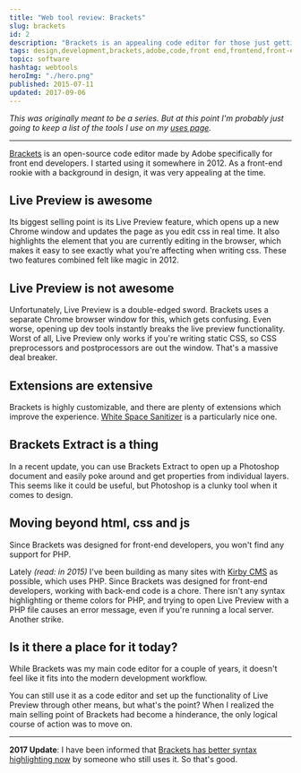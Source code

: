 ```yaml
---
title: "Web tool review: Brackets"
slug: brackets
id: 2
description: "Brackets is an appealing code editor for those just getting started. But can it handle a modern dev environment?"
tags: design,development,brackets,adobe,code,front end,frontend,front-end,dev,tools,alternative,live preview,brackets extract,html,css,webtools
topic: software
hashtag: webtools
heroImg: "./hero.png"
published: 2015-07-11
updated: 2017-09-06
---
```


*This was originally meant to be a series. But at this point I'm probably just going to keep a list of the tools I use on my [uses page](/uses).*

***

[Brackets](http://brackets.io) is an open-source code editor made by Adobe specifically for front end developers. I started using it somewhere in 2012. As a front-end rookie with a background in design, it was very appealing at the time.

## Live Preview is awesome

Its biggest selling point is its Live Preview feature, which opens up a new Chrome window and updates the page as you edit css in real time. It also highlights the element that you are currently editing in the browser, which makes it easy to see exactly what you're affecting when writing css. These two features combined felt like magic in 2012.

## Live Preview is not awesome

Unfortunately, Live Preview is a double-edged sword. Brackets uses a separate Chrome browser window for this, which gets confusing. Even worse, opening up dev tools instantly breaks the live preview functionality. Worst of all, Live Preview only works if you're writing static CSS, so CSS preprocessors and postprocessors are out the window. That's a massive deal breaker.

## Extensions are extensive

Brackets is highly customizable, and there are plenty of extensions which improve the experience. [White Space Sanitizer](https://github.com/MiguelCastillo/Brackets-wsSanitizer) is a particularly nice one.

## Brackets Extract is a thing

In a recent update, you can use Brackets Extract to open up a Photoshop document and easily poke around and get properties from individual layers. This seems like it could be useful, but Photoshop is a clunky tool when it comes to design.

## Moving beyond html, css and js

Since Brackets was designed for front-end developers, you won't find any support for PHP.

Lately *(read: in 2015)* I've been building as many sites with [Kirby CMS](html://getkirby.com) as possible, which uses PHP. Since Brackets was designed for front-end developers, working with back-end code is a chore. There isn't any syntax highlighting or theme colors for PHP, and trying to open Live Preview with a PHP file causes an error message, even if you're running a local server. Another strike.

## Is it there a place for it today?

While Brackets was my main code editor for a couple of years, it doesn't feel like it fits into the modern development workflow.

You can still use it as a code editor and set up the functionality of Live Preview through other means, but what's the point? When I realized the main selling point of Brackets had become a hinderance, the only logical course of action was to move on.

***

**2017 Update**: I have been informed that [Brackets has better syntax highlighting now](https://twitter.com/AhoyLemon/status/905489610347868162) by someone who still uses it. So that's good.
